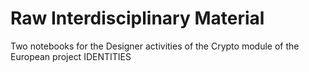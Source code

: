# Raw Interdisciplinary Material
Two notebooks for the Designer activities of the Crypto module of the European project IDENTITIES

